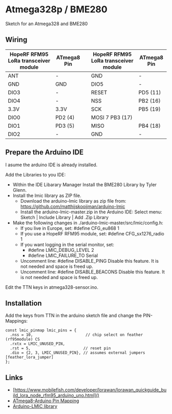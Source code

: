 # Atmega328p / BME280

Sketch for an Atmega328 and BME280

## Wiring

| HopeRF RFM95 LoRa transceiver module |	ATmega8 Pin |   |	   	HopeRF RFM95 LoRa transceiver module |	ATmega8 Pin |
| ----- | ---- | --- | ---- | ---- |
| ANT |	- |   |	   	GND |	- |
| GND |	GND |   |	   	DIO5 | 	- |
| DIO3 |	- 	 |   |  	RESET |	PD5 (11) |
| DIO4 |	- 	  |   | 	NSS |	PB2 (16) |
| 3.3V |	3.3V 	|   |   	SCK |	PB5 (19) |
| DIO0 |	PD2 (4) |   | 	MOSI 7	PB3 (17) |
| DIO1 |	PD3 (5) |   | 	MISO |	PB4 (18) |
| DIO2 |	- 	  |   | 	GND |	- |

## Prepare the Arduino IDE

I asume the arduino IDE is already installed. 

Add the Libraries to you IDE:

- Within the IDE Libarary Manager Install the BME280 Library by Tyler Glenn.
- Install the lmic library as ZIP file.
  - Download the arduino-lmic library as zip file from: https://github.com/matthijskooijman/arduino-lmic
  - Install the arduino-lmic-master.zip in the Arduino IDE:
    Select menu: Sketch | Include Library | Add .Zip Library 
- Make the following changes in ./arduino-lmic-master/src/lmic/config.h:
  - If you live in Europe, set: #define CFG_eu868 1
  - If you use a HopeRF RFM95 module, set: #define CFG_sx1276_radio 1
  - If you want logging in the serial monitor, set:
    - #define LMIC_DEBUG_LEVEL 2
    - #define LMIC_FAILURE_TO Serial
  - Uncomment line: #define DISABLE_PING
    Disable this feature. It is not needed and space is freed up.
  - Uncomment line: #define DISABLE_BEACONS
    Disable this feature. It is not needed and space is freed up.

Edit the TTN keys in atmega328-sensor.ino.

## Installation

Add the keys from TTN in the arduino sketch file and change the PIN-Mappings:

```
const lmic_pinmap lmic_pins = {
  .nss = 10,                       // chip select on feather (rf95module) CS
  .rxtx = LMIC_UNUSED_PIN,
  .rst = 5,                       // reset pin
  .dio = {2, 3, LMIC_UNUSED_PIN}, // assumes external jumpers [feather_lora_jumper]
};
```

## Links

- [https://www.mobilefish.com/developer/lorawan/lorawan_quickguide_build_lora_node_rfm95_arduino_uno.html]()
- [ATmega8-Arduino Pin Mapping](https://www.arduino.cc/en/Hacking/PinMapping)
- [Arduino-LMIC library](https://github.com/matthijskooijman/arduino-lmic)

